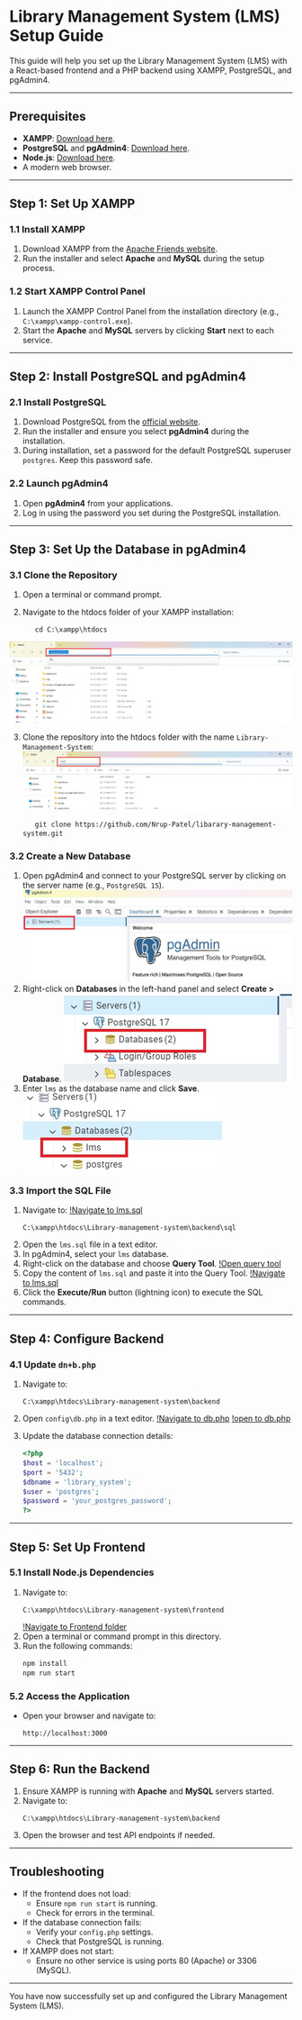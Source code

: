 # Library Management System (LMS) Setup Guide

This guide will help you set up the Library Management System (LMS) with a React-based frontend and a PHP backend using XAMPP, PostgreSQL, and pgAdmin4.

---

## Prerequisites

- **XAMPP**: [Download here](https://www.apachefriends.org/index.html).
- **PostgreSQL** and **pgAdmin4**: [Download here](https://www.postgresql.org/download/).
- **Node.js**: [Download here](https://nodejs.org/).
- A modern web browser.

---

## Step 1: Set Up XAMPP

### 1.1 Install XAMPP
1. Download XAMPP from the [Apache Friends website](https://www.apachefriends.org/index.html).
2. Run the installer and select **Apache** and **MySQL** during the setup process.

### 1.2 Start XAMPP Control Panel
1. Launch the XAMPP Control Panel from the installation directory (e.g., `C:\xampp\xampp-control.exe`).
2. Start the **Apache** and **MySQL** servers by clicking **Start** next to each service.

---

## Step 2: Install PostgreSQL and pgAdmin4

### 2.1 Install PostgreSQL
1. Download PostgreSQL from the [official website](https://www.postgresql.org/download/).
2. Run the installer and ensure you select **pgAdmin4** during the installation.
3. During installation, set a password for the default PostgreSQL superuser `postgres`. Keep this password safe.

### 2.2 Launch pgAdmin4
1. Open **pgAdmin4** from your applications.
2. Log in using the password you set during the PostgreSQL installation.

---
## Step 3: Set Up the Database in pgAdmin4
### 3.1 Clone the Repository

1. Open a terminal or command prompt.

2. Navigate to the htdocs folder of your XAMPP installation:
   ```
      cd C:\xampp\htdocs
   ```
![Navigate to htdocs folder](https://raw.githubusercontent.com/Nrup-Patel/libarary-management-system/main/set-up-images/navigate_to_htdocs.jpg)

3. Clone the repository into the htdocs folder with the name `Library-Management-System`:
![open command prompt](https://raw.githubusercontent.com/Nrup-Patel/libarary-management-system/main/set-up-images/open_cmd_in_htdocs.jpg)
   ```
      git clone https://github.com/Nrup-Patel/libarary-management-system.git
   ```

### 3.2 Create a New Database
1. Open pgAdmin4 and connect to your PostgreSQL server by clicking on the server name (e.g., `PostgreSQL 15`).
![open command prompt](https://raw.githubusercontent.com/Nrup-Patel/libarary-management-system/main/set-up-images/open_pgadmin_and_click_on_servers.jpg)
2. Right-click on **Databases** in the left-hand panel and select **Create > Database**.
![open command prompt](https://raw.githubusercontent.com/Nrup-Patel/libarary-management-system/main/set-up-images/databases.jpg)
3. Enter `lms` as the database name and click **Save**.
![open command prompt](https://raw.githubusercontent.com/Nrup-Patel/libarary-management-system/main/set-up-images/lms.jpg)

### 3.3 Import the SQL File
1. Navigate to:
[!Navigate to lms.sql](https://raw.githubusercontent.com/Nrup-Patel/libarary-management-system/main/set-up-images/lms.sql)
   ```
   C:\xampp\htdocs\Library-management-system\backend\sql
   ```
2. Open the `lms.sql` file in a text editor.
3. In pgAdmin4, select your `lms` database.
4. Right-click on the database and choose **Query Tool**.
[!Open query tool](https://raw.githubusercontent.com/Nrup-Patel/libarary-management-system/main/set-up-images/open_query_tool.sql)
5. Copy the content of `lms.sql` and paste it into the Query Tool.
[!Navigate to lms.sql](https://raw.githubusercontent.com/Nrup-Patel/libarary-management-system/main/set-up-images/lms.sql)
6. Click the **Execute/Run** button (lightning icon) to execute the SQL commands.

---

## Step 4: Configure Backend

### 4.1 Update `dn+b.php`
1. Navigate to:
   ```
   C:\xampp\htdocs\Library-management-system\backend
   ```
2. Open `config\db.php` in a text editor.
[!Navigate to db.php](https://raw.githubusercontent.com/Nrup-Patel/libarary-management-system/main/set-up-images/config.jpg)
[!open to db.php](https://raw.githubusercontent.com/Nrup-Patel/libarary-management-system/main/set-up-images/db_php.jpg)


3. Update the database connection details:
   ```php
   <?php
   $host = 'localhost';
   $port = '5432';
   $dbname = 'library_system';
   $user = 'postgres';
   $password = 'your_postgres_password';
   ?>
   ```

---

## Step 5: Set Up Frontend

### 5.1 Install Node.js Dependencies
1. Navigate to:
   ```
   C:\xampp\htdocs\Library-management-system\frontend
   ```
   [!Navigate to Frontend folder](https://raw.githubusercontent.com/Nrup-Patel/libarary-management-system/main/set-up-images/frontend.jpg)
2. Open a terminal or command prompt in this directory.
3. Run the following commands:
   ```bash
   npm install
   npm run start
   ```

### 5.2 Access the Application
- Open your browser and navigate to:
  ```
  http://localhost:3000
  ```

---

## Step 6: Run the Backend
1. Ensure XAMPP is running with **Apache** and **MySQL** servers started.
2. Navigate to:
   ```
   C:\xampp\htdocs\Library-management-system\backend
   ```
3. Open the browser and test API endpoints if needed.

---

## Troubleshooting

- If the frontend does not load:
  - Ensure `npm run start` is running.
  - Check for errors in the terminal.
- If the database connection fails:
  - Verify your `config.php` settings.
  - Check that PostgreSQL is running.
- If XAMPP does not start:
  - Ensure no other service is using ports 80 (Apache) or 3306 (MySQL).

---

You have now successfully set up and configured the Library Management System (LMS).

